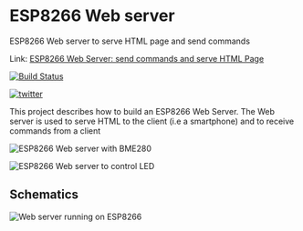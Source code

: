 # ESP8266 Web server
ESP8266 Web server to serve HTML page and send commands


Link: [ESP8266 Web Server: send commands and serve HTML Page](https://arduino-iot.tech/esp8266-web-server/)

[![Build Status](https://travis-ci.org/survivingwithandroid/ESP8266-Web-server.svg?branch=master)](https://travis-ci.org/survivingwithandroid/ESP8266-Web-server)

[![twitter](https://img.shields.io/twitter/follow/survivingwithan.svg?style=social)](https://twitter.com/intent/follow?screen_name=survivingwithan)

This project describes how to build an ESP8266 Web Server. The Web server is used to serve HTML to the client (i.e a smartphone) and to receive commands from a client

![ESP8266 Web server with BME280](https://github.com/survivingwithandroid/ESP8266-Web-server/blob/master/imgages/esp8266_web_server_bme280-498x1024.png)

![ESP8266 Web server to control LED](https://github.com/survivingwithandroid/ESP8266-Web-server/blob/master/imgages/esp8266-led-web-server.png)

## Schematics

![Web server running on ESP8266](https://github.com/survivingwithandroid/ESP8266-Web-server/blob/master/imgages/web-server_esp8266-1024x378.png)


